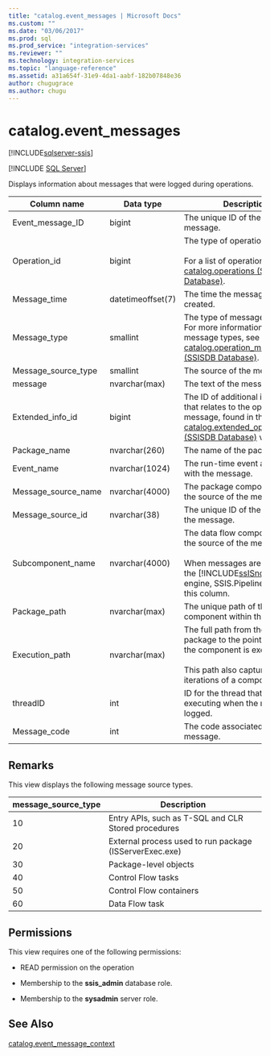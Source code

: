 ```yaml
---
title: "catalog.event_messages | Microsoft Docs"
ms.custom: ""
ms.date: "03/06/2017"
ms.prod: sql
ms.prod_service: "integration-services"
ms.reviewer: ""
ms.technology: integration-services
ms.topic: "language-reference"
ms.assetid: a31a654f-31e9-4da1-aabf-182b07848e36
author: chugugrace
ms.author: chugu
---
```

# catalog.event_messages 

[!INCLUDE[sqlserver-ssis](../../includes/applies-to-version/sqlserver-ssis.md)]


[!INCLUDE [SQL Server](../../includes/applies-to-version/sqlserver.md)]

  Displays information about messages that were logged during operations.  
  
|Column name|Data type|Description|  
|-----------------|---------------|-----------------|  
|Event_message_ID|bigint|The unique ID of the event message.|  
|Operation_id|bigint|The type of operation.<br /><br /> For a list of operation types, see [catalog.operations &#40;SSISDB Database&#41;](../../integration-services/system-views/catalog-operations-ssisdb-database.md).|  
|Message_time|datetimeoffset(7)|The time the message was created.|  
|Message_type|smallint|The type of message displayed. For more information about message types, see [catalog.operation_messages &#40;SSISDB Database&#41;](../../integration-services/system-views/catalog-operation-messages-ssisdb-database.md).|  
|Message_source_type|smallint|The source of the message.|  
|message|nvarchar(max)|The text of the message.|  
|Extended_info_id|bigint|The ID of additional information that relates to the operation message, found in the [catalog.extended_operation_info &#40;SSISDB Database&#41;](../../integration-services/system-views/catalog-extended-operation-info-ssisdb-database.md) view.|  
|Package_name|nvarchar(260)|The name of the package file.|  
|Event_name|nvarchar(1024)|The run-time event associated with the message.|  
|Message_source_name|nvarchar(4000)|The package component that is the source of the message.|  
|Message_source_id|nvarchar(38)|The unique ID of the source of the message.|  
|Subcomponent_name|nvarchar(4000)|The data flow component that is the source of the message.<br /><br /> When messages are returned by the [!INCLUDE[ssISnoversion](../../includes/ssisnoversion-md.md)] engine, SSIS.Pipeline appears in this column.|  
|Package_path|nvarchar(max)|The unique path of the component within the package.|  
|Execution_path|nvarchar(max)|The full path from the parent package to the point in which the component is executed.<br /><br /> This path also captures iterations of a component.|  
|threadID|int|ID for the thread that is executing when the message is logged.|  
|Message_code|int|The code associated with the message.|  
  
## Remarks  
 This view displays the following message source types.  
  
|**message_source_type**|Description|  
|-------------------------------|-----------------|  
|10|Entry APIs, such as T-SQL and CLR Stored procedures|  
|20|External process used to run package (ISServerExec.exe)|  
|30|Package-level objects|  
|40|Control Flow tasks|  
|50|Control Flow containers|  
|60|Data Flow task|  
  
## Permissions  
 This view requires one of the following permissions:  
  
-   READ permission on the operation  
  
-   Membership to the **ssis_admin** database role.  
  
-   Membership to the **sysadmin** server role.  
  
## See Also  
 [catalog.event_message_context](../../integration-services/system-views/catalog-event-message-context.md)  
  
  
